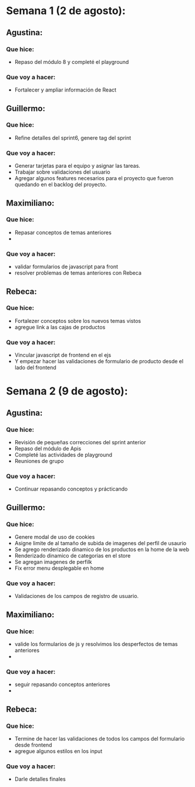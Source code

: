 # Semana 1 (2 de agosto):

## Agustina:
### Que hice: 
- Repaso del módulo 8 y completé el playground
### Que voy a hacer:
- Fortalecer y ampliar información de React

## Guillermo:
### Que hice: 
- Refine detalles del sprint6, genere tag del sprint
### Que voy a hacer:
- Generar tarjetas para el equipo y asignar las tareas.
- Trabajar sobre validaciones del usuario
- Agregar algunos features necesarios para el proyecto que fueron quedando en el backlog del proyecto.

## Maximiliano:
### Que hice: 
- Repasar conceptos de temas anteriores 
- 
### Que voy a hacer:
-  validar formularios de javascript para front 
-  resolver problemas de temas anteriores con Rebeca

## Rebeca:
### Que hice: 
- Fortalezer conceptos sobre los nuevos temas vistos
- agregue link a las cajas de productos
### Que voy a hacer:
- Vincular javascript de frontend en el ejs
- Y empezar hacer las validaciones de formulario de producto desde el lado del frontend


# Semana 2 (9 de agosto):

## Agustina:
### Que hice: 
- Revisión de pequeñas correcciones del sprint anterior
- Repaso del módulo de Apis
- Completé las actividades de playground
- Reuniones de grupo
### Que voy a hacer:
- Continuar repasando conceptos y prácticando

## Guillermo:
### Que hice: 
- Genere modal de uso de cookies 
- Asigne limite de al tamaño de subida de imagenes del perfil de usaurio
- Se agrego renderizado dinamico de los productos en la home de la web
- Renderizado dinamico de categorias en el store
- Se agregan imagenes de perfilk
- Fix error menu desplegable en home
### Que voy a hacer:
- Validaciones de los campos de registro de usuario.

## Maximiliano:
### Que hice: 
- valide los formularios de js y resolvimos los desperfectos de temas anteriores
- 
### Que voy a hacer:
- seguir repasando conceptos anteriores
- 

## Rebeca:
### Que hice: 
- Termine de hacer las validaciones de todos los campos del formulario desde frontend
- agregue algunos estilos en los input 
### Que voy a hacer:
- Darle detalles finales 


